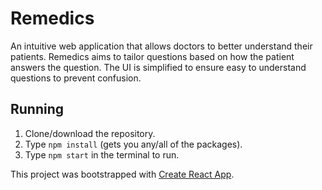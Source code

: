 # Remedics

An intuitive web application that allows doctors to better understand their patients. Remedics aims to tailor questions based on how the patient answers the question. The UI is simplified to ensure easy to understand questions to prevent confusion.

## Running

1. Clone/download the repository.
2. Type `npm install` (gets you any/all of the packages).
3. Type `npm start` in the terminal to run.

This project was bootstrapped with [Create React App](https://github.com/facebook/create-react-app).